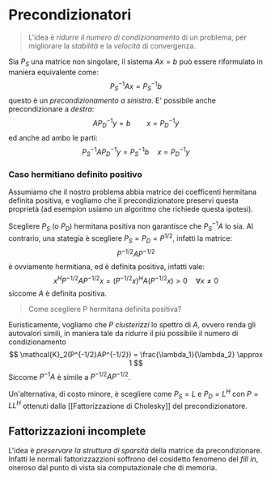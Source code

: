 # Precondizionatori

>L'idea è _ridurre il numero di condizionamento_ di un problema, per migliorare la _stabilità_ e la _velocità_ di convergenza.

Sia $P_S$ una matrice non singolare, il sistema $Ax=b$ può essere riformulato in maniera equivalente come:
$$
P_S^{-1}Ax = P_S^{-1}b
$$
questo è un _precondizionamento a sinistra_. E' possibile anche precondizionare a _destra_:
$$
AP_D^{-1}y = b \qquad x = P_D^{-1}y 
$$
ed anche ad ambo le parti:
$$
P_S^{-1}AP_D^{-1}y = P_S^{-1}b \quad x = P_D^{-1}y
$$

### Caso hermitiano definito positivo

Assumiamo che il nostro problema abbia matrice dei coefficenti hermitana definita positiva, e vogliamo che il precondizionatore preservi questa proprietà (ad esempion usiamo un algoritmo che richiede questa ipotesi).

Scegliere $P_S$ (o $P_D$) hermitana positiva non garantisce che $P_S^{-1}A$ lo sia.
Al contrario, una stategia è scegliere $P_S = P_D = P^{1/2}$, infatti la matrice:
$$
P^{-1/2}AP^{-1/2}
$$
è ovviamente hermitiana, ed è definita positiva, infatti vale:
$$
x^H P^{-1/2}AP^{-1/2}x = (P^{-1/2}x)^HA(P^{-1/2}x) > 0 \quad \forall x \neq 0
$$
siccome $A$ è definita positiva.

> Come scegliere P hermitana definita positiva?

Euristicamente, vogliamo che $P$ _clusterizzi_ lo spettro di $A$, ovvero renda gli autovalori simili, in maniera tale da ridurre il più possibile il numero di condizionamento
$$
\mathcal{K}_2(P^{-1/2}AP^{-1/2}) = \frac{\lambda_1}{\lambda_2} \approx 1
$$
Siccome $P^{-1}A$ è simile a $P^{-1/2}AP^{-1/2}$.

Un'alternativa, di costo minore, è scegliere come $P_S = L$ e $P_D=L^H$ con $P= LL^H$ ottenuti dalla [[Fattorizzazione di Cholesky]] del precondizionatore.


## Fattorizzazioni incomplete

L'idea è _preservare la struttura di sparsità_ della matrice da precondizionare. Infatti le normali fattorizzazzioni soffrono del cosidetto fenomeno del _fill in_, oneroso dal punto di vista sia computazionale che di memoria.





